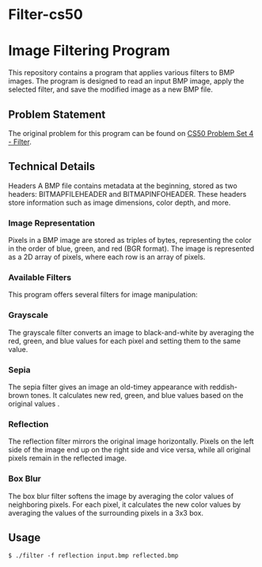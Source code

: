 # Filter-cs50
# Image Filtering Program
This repository contains a program that applies various filters to BMP images. The program is designed to read an input BMP image, apply the selected filter, and save the modified image as a new BMP file.

## Problem Statement
The original problem for this program can be found on [CS50 Problem Set 4 - Filter](https://cs50.harvard.edu/x/2023/psets/4/filter/less/).

## Technical Details
Headers
A BMP file contains metadata at the beginning, stored as two headers: BITMAPFILEHEADER and BITMAPINFOHEADER. These headers store information such as image dimensions, color depth, and more.

### Image Representation
Pixels in a BMP image are stored as triples of bytes, representing the color in the order of blue, green, and red (BGR format). The image is represented as a 2D array of pixels, where each row is an array of pixels.

### Available Filters
This program offers several filters for image manipulation:

### Grayscale
The grayscale filter converts an image to black-and-white by averaging the red, green, and blue values for each pixel and setting them to the same value.

### Sepia
The sepia filter gives an image an old-timey appearance with reddish-brown tones. It calculates new red, green, and blue values based on the original values .

### Reflection
The reflection filter mirrors the original image horizontally. Pixels on the left side of the image end up on the right side and vice versa, while all original pixels remain in the reflected image.

### Box Blur
The box blur filter softens the image by averaging the color values of neighboring pixels. For each pixel, it calculates the new color values by averaging the values of the surrounding pixels in a 3x3 box.


## Usage
```
$ ./filter -f reflection input.bmp reflected.bmp
```


